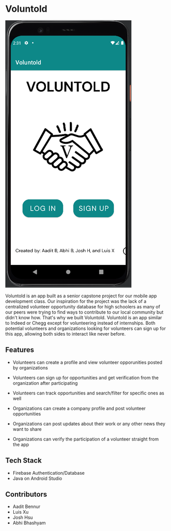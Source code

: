 # Voluntold

![App Screenshot](voluntold.png)

Voluntold is an app built as a senior capstone project for our mobile app development class. Our inspiration for the project was the lack of 
a centralized volunteer opportunity database for high schoolers as many of our peers were trying to find ways to contribute to our local
community but didn't know how. That's why we built Voluntold. Voluntold is an app similar to Indeed or Chegg except for volunteering instead
of internships. Both potential volunteers and organizations looking for volunteers can sign up for this app, allowing both sides to interact
like never before.

## Features
- Volunteers can create a profile and view volunteer opporunities posted by organizations
- Volunteers can sign up for opportunities and get verification from the organization after participating
- Volunteers can track opportunities and search/filter for specific ones as well

- Organizations can create a company profile and post volunteer opportunities
- Organizations can post updates about their work or any other news they want to share
- Organizations can verify the participation of a volunteer straight from the app

## Tech Stack
- Firebase Authentication/Database
- Java on Android Studio

## Contributors
- Aadit Bennur
- Luis Xu
- Josh Hsu
- Abhi Bhashyam
